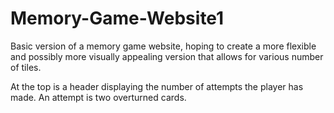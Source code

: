 # Memory-Game-Website1
Basic version of a memory game website, hoping to create a more flexible and possibly more visually appealing version that allows for various number of tiles.

At the top is a header displaying the number of attempts the player has made. An attempt is two overturned cards.


